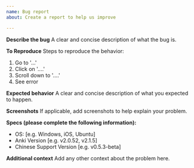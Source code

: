 ```yaml
---
name: Bug report
about: Create a report to help us improve

---
```


**Describe the bug**
A clear and concise description of what the bug is.

**To Reproduce**
Steps to reproduce the behavior:
1. Go to '...'
2. Click on '....'
3. Scroll down to '....'
4. See error

**Expected behavior**
A clear and concise description of what you expected to happen.

**Screenshots**
If applicable, add screenshots to help explain your problem.

**Specs (please complete the following information):**
 - OS: [e.g. Windows, iOS, Ubuntu]
 - Anki Version [e.g. v2.0.52, v2.1.5]
- Chinese Support Version [e.g. v0.5.3-beta]

**Additional context**
Add any other context about the problem here.
